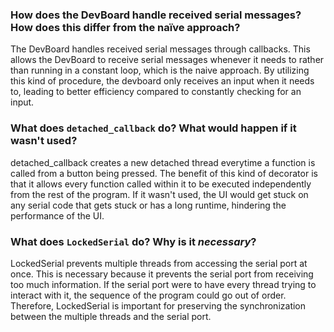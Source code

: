 ### How does the DevBoard handle received serial messages? How does this differ from the naïve approach?
The DevBoard handles received serial messages through callbacks. This allows the DevBoard to receive serial messages whenever it needs to rather than running in a constant loop, which is the naive approach. By utilizing this kind of procedure, the devboard only receives an input when it needs to, leading to better efficiency compared to constantly checking for an input.

### What does `detached_callback` do? What would happen if it wasn't used?
detached_callback creates a new detached thread everytime a function is called from a button being pressed. The benefit of this kind of decorator is that it allows every function called within it to be executed independently from the rest of the program. If it wasn't used, the UI would get stuck on any serial code that gets stuck or has a long runtime, hindering the performance of the UI.

### What does `LockedSerial` do? Why is it _necessary_?
LockedSerial prevents multiple threads from accessing the serial port at once. This is necessary because it prevents the serial port from receiving too much information. If the serial port were to have every thread trying to interact with it, the sequence of the program could go out of order. Therefore, LockedSerial is important for preserving the synchronization between the multiple threads and the serial port.
